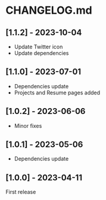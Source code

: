 # CHANGELOG.md

## [1.1.2] - 2023-10-04

- Update Twitter icon
- Update dependencies

## [1.1.0] - 2023-07-01

- Dependencies update
- Projects and Resume pages added

## [1.0.2] - 2023-06-06

- Minor fixes

## [1.0.1] - 2023-05-06

- Dependencies update

## [1.0.0] - 2023-04-11

First release
